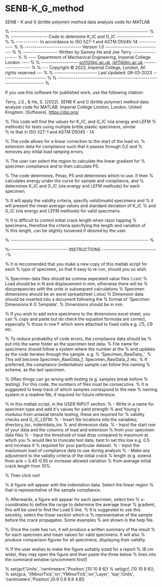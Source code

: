 # SENB-K_G_method
SENB - K and G (brittle polymer) method data analysis code for MATLAB

% ----------------------------------------------------------------------- %
% ------------------- Code to determine K_IC and G_IC ------------------- %
% ------------ In accordance to ISO 527-1 and ASTM D5045-14 ------------- %
% ----------------------------- Version 1.0 ----------------------------- %
% ------------------ Written by Sammy He and Joe Terry ------------------ %
% ---- Department of Mechanical Engineering, Imperial College London ---- %
% ------------------- sch12@ic.ac.uk, jst114@ic.ac.uk ------------------- %
% --- Copyright © 2022, Imperial College, London, All rights reserved --- %
% ---------------------- Last Updated: 09-03-2023 ----------------------- %
% ----------------------------------------------------------------------- %

If you use this software for published work, use the following citation:

Terry, J.S., & He, S. (2022). SENB K and G (brittle polymer) method data analysis code for MATLAB.
Imperial College London, London, United Kingdom. [Software].  https://doi.org/


% This code will find the values for K_IC, and G_IC (via energy and LEFM 
% methods) for tests using multiple brittle plastic specimens, similar  
% to that in ISO 527-1 and ASTM D5045 - 14

% The code allows for a linear correction to the start of the load vs.
% extension data for compliance such that it passes through 0,0 and
% removes any initial load ramping errors.

% The user can select the region to calculate the linear gradient for
% specimen compliance and to then calculate P5.

% The code determines, Pmax, P5 and determines which to use. It then 
% calculates energy under the curve for sample and compliance, and 
% determines K_IC and G_IC (via energy and LEFM methods) for each specimen. 

% It will apply the validity criteria, specify valid/invalid specimens and
% it will present the mean average values and standard deviation of K_IC 
% and G_IC (via energy and LEFM methods) for valid specimens.

% It is difficult to control initial crack length when razor tapping 
% specimens, therefore the criteria specifying the length and variation of  
% this length, can be slightly loosened if desired by the user.

% ----------------------------------------------------------------------- %

%------------------------------ INSTRUCTIONS -----------------------------%

% It is reccomended that you make a new copy of this matlab script for each 
% type of specimen, so that it easy to re-run, should you so wish.

% Specimen data files should be comma seperated value files (.csv)
% Load should be in N and displacement in mm, otherwise there will be
% discprepancies with the units in subsequent calculations
% Specimen dimensions should be an excel spreadsheet (.xlsx)
% Dimension data should be inserted into a document following the 
% format of 'Specimen Dimensions K G Template'.
% Dimensions should be in mm.

% If you wish to add extra specimens to the dimensions excel sheet, you can
% copy and paste but do check the equation formulas are correct, especially 
% those in row F which were attached to fixed cells e.g. $C$5, $C$9 etc.

% To reduce probability of code errors, the compliance data should be 
% put into the same folder as the specimen test data. 
% File name for specimens should follow a system where the number at the
% end updates as the code iterates through the sample. e.g.
% 'Specimen_RawData_'. 
% This will become Specimen_RawData_1, Specimen_RawData_2 etc. 
% If preferred, the compliance (indentation) sample can follow this naming 
% scheme, as the last specimen.

% Often things can go wrong with testing (e.g. samples break before
% testing). For this code, the numbers of files must be consecutive.
% It is suggested to keep track of which samples correspond to the new 
% naming system in a readme file, if required for future reference.

% In this matlab script, in the USER INPUT section:
% - Write in a name for specimen type and add it's values for yield strength 
%   and Young's modulus from uniaxial tensile testing, these are required for
%   validity checks and G_IC_LEFM.
% - Insert file locations into the variables; directory_loc, indentdata_loc
%   and dimension data.
% - Input the start row of your data and the columns of load and extension 
%   from your specimen data files
% - Input the threshold of load drop compared to maximum at which you
%   would like to truncate test data, best to set this low e.g. 0.5 and increase if
%   required for your particular dataset.
% - Input the maxiumum load of compliance data to use during analysis
% - Make any adjustment to the validity criteria of the initial crack 
%   length (e.g. extend from a/w = 0.45-0.55 or increase allowed variation 
%   from average initial crack length from 10%.

% Then click run!

% A figure will appear with the indentation data. Select the linear region
% that is representative of the sample compliance.

% Afterwards, a figure will appear for each specimen, select two
% x-coordinates to define the range to determine the average linear 
% gradient, this will be used to find the Load 5 line.
% It is suggested to use this sensibly, select the linear section which is
% representative of the sample before the crack propagates. Some examples
% are shown in the help file.

% Once the code has run, it will produce a written summary of the result 
% for each specimen and mean values for valid specimens. It will also 
% produce comparison figures for all specimens, displaying their validity.

% If the user wishes to make the figure suitably sized for a report 
% (8 cm wide), they may open the figure and then paste the three below 
%  lines into the command window (uncomment first!)

% set(gcf,'Units', 'centimeters','Position',[10 10 8 6])
% set(gcf, [10 10 8 6]);
% set(gca, 'XMinorTick','on','YMinorTick','on','Layer', 'top','Units', 'centimeters','Position',[0.9 0.9 6.8 4.8])
